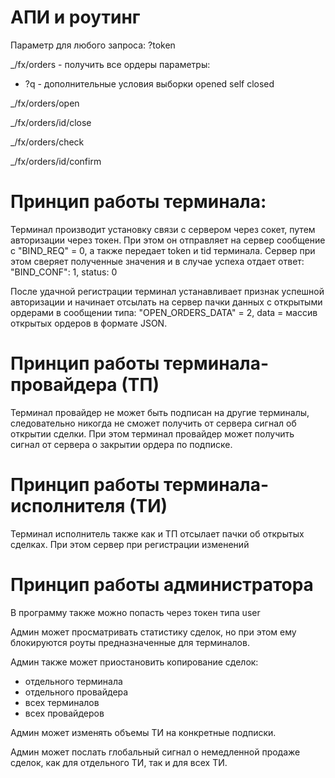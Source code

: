 АПИ и роутинг
=============
Параметр для любого запроса:
?token

_/fx/orders - получить все ордеры
 параметры:
  * ?q - дополнительные условия выборки
  opened
  self
  closed


_/fx/orders/open

_/fx/orders/id/close

_/fx/orders/check

_/fx/orders/id/confirm


Принцип работы терминала:
=========================
Терминал производит установку связи с сервером через сокет, путем авторизации через токен. При этом
он отправляет на сервер сообщение с "BIND_REQ" = 0, а также передает token и tid терминала.
Сервер при этом сверяет полученные значения и в случае успеха отдает ответ:
"BIND_CONF": 1, status: 0

После удачной регистрации терминал устанавливает признак успешной авторизации и начинает отсылать на сервер
пачки данных с открытыми ордерами в сообщении типа: "OPEN_ORDERS_DATA" = 2,  data = массив открытых ордеров в формате JSON.


Принцип работы терминала-провайдера (ТП)
========================================
Терминал провайдер не может быть подписан на другие терминалы, следовательно никогда не сможет получить
от сервера сигнал об открытии сделки.
При этом терминал провайдер может получить сигнал от сервера о закрытии ордера по подписке.


Принцип работы терминала-исполнителя (ТИ)
=========================================
Терминал исполнитель также как и ТП отсылает пачки об открытых сделках. При этом сервер при регистрации изменений



Принцип работы администратора
=============================

В программу также можно попасть через токен типа user

Админ может просматривать статистику сделок, но при этом ему блокируются роуты предназначенные для терминалов.

Админ также может приостановить копирование сделок:

* отдельного терминала
* отдельного провайдера
* всех терминалов
* всех провайдеров

Админ может изменять объемы ТИ на конкретные подписки.

Админ может послать глобальный сигнал о немедленной продаже сделок, как для отдельного ТИ, так и для
всех ТИ.



